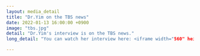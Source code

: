 ```yaml
---
layout: media_detail
title: "Dr.Yim on the TBS news"
date: 2022-01-13 16:00:00 +0900
image: "tbs.jpg"
detail: "Dr.Yim's interview is on the TBS news." 
long_detail: "You can watch her interview here: <iframe width="560" height="315" src="https://www.youtube.com/embed/rogz8KA2ZMo" title="YouTube video player" frameborder="0" allow="accelerometer; autoplay; clipboard-write; encrypted-media; gyroscope; picture-in-picture" allowfullscreen></iframe>."

---
```


